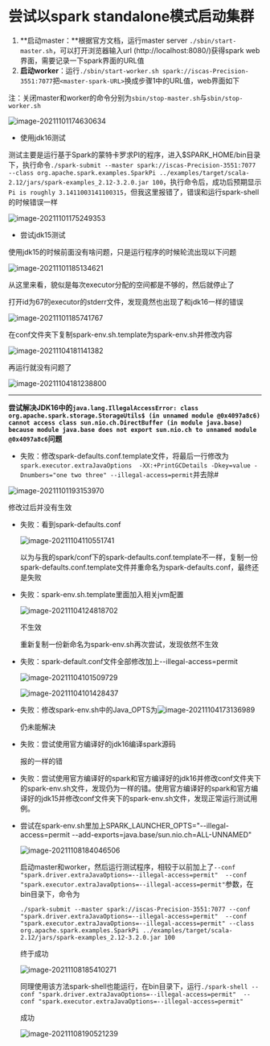 # 尝试以spark standalone模式启动集群

1. **启动master：**根据官方文档，运行master server `./sbin/start-master.sh`，可以打开浏览器输入url (http://localhost:8080/)获得spark web界面，需要记录一下spark界面的URL值
2. **启动worker**：运行`./sbin/start-worker.sh spark://iscas-Precision-3551:7077`把`<master-spark-URL>`换成步骤1中的URL值，web界面如下

注：关闭master和worker的命令分别为`sbin/stop-master.sh`与`sbin/stop-worker.sh`

![image-20211101174630634](https://raw.githubusercontent.com/liang636600/cloudImg/master/images/image-20211101174630634.png)

- 使用jdk16测试

​        测试主要是运行基于Spark的蒙特卡罗求PI的程序，进入$SPARK_HOME/bin目录下，执行命令`./spark-submit --master spark://iscas-Precision-3551:7077 --class org.apache.spark.examples.SparkPi ../examples/target/scala-2.12/jars/spark-examples_2.12-3.2.0.jar 100`，执行命令后，成功后预期显示`Pi is roughly 3.1411003141100315`，但我这里报错了，错误和运行spark-shell的时候错误一样

![image-20211101175249353](https://raw.githubusercontent.com/liang636600/cloudImg/master/images/image-20211101175249353.png)

- 尝试jdk15测试

​       使用jdk15的时候前面没有啥问题，只是运行程序的时候轮流出现以下问题

![image-20211101185134621](https://raw.githubusercontent.com/liang636600/cloudImg/master/images/image-20211101185134621.png)

从这里来看，貌似是每次executor分配的空间都是不够的，然后就停止了

打开id为67的executor的stderr文件，发现竟然也出现了和jdk16一样的错误

![image-20211101185741767](https://raw.githubusercontent.com/liang636600/cloudImg/master/images/image-20211101185741767.png)

在conf文件夹下复制spark-env.sh.template为spark-env.sh并修改内容

![image-20211104181141382](https://raw.githubusercontent.com/liang636600/cloudImg/master/images/image-20211104181141382.png)

再运行就没有问题了

![image-20211104181238800](https://raw.githubusercontent.com/liang636600/cloudImg/master/images/image-20211104181238800.png)

---

**尝试解决JDK16中的`java.lang.IllegalAccessError: class org.apache.spark.storage.StorageUtils$ (in unnamed module @0x4097a8c6) cannot access class sun.nio.ch.DirectBuffer (in module java.base) because module java.base does not export sun.nio.ch to unnamed module @0x4097a8c6`问题**

* 失败：修改spark-defaults.conf.template文件，将最后一行修改为`spark.executor.extraJavaOptions  -XX:+PrintGCDetails -Dkey=value -Dnumbers="one two three" --illegal-access=permit`并去除#

![image-20211101193153970](https://raw.githubusercontent.com/liang636600/cloudImg/master/images/image-20211101193153970.png)

修改过后并没有生效

* 失败：看到spark-defaults.conf

  ![image-20211104110551741](https://raw.githubusercontent.com/liang636600/cloudImg/master/images/image-20211104110551741.png)

  以为与我的spark/conf下的spark-defaults.conf.template不一样，复制一份spark-defaults.conf.template文件并重命名为spark-defaults.conf，最终还是失败


* 失败：spark-env.sh.template里面加入相关jvm配置

  ![image-20211104124818702](https://raw.githubusercontent.com/liang636600/cloudImg/master/images/image-20211104124818702.png)

  不生效

  重新复制一份新命名为spark-env.sh再次尝试，发现依然不生效

* 失败：spark-default.conf文件全部修改加上--illegal-access=permit

  ![image-20211104101509729](https://raw.githubusercontent.com/liang636600/cloudImg/master/images/image-20211104101509729.png)

  ![image-20211104101428437](https://raw.githubusercontent.com/liang636600/cloudImg/master/images/image-20211104101428437.png)

* 失败：修改spark-env.sh中的Java_OPTS为![image-20211104173136989](https://raw.githubusercontent.com/liang636600/cloudImg/master/images/image-20211104173136989.png)

  仍未能解决

* 失败：尝试使用官方编译好的jdk16编译spark源码

  报的一样的错

* 失败：尝试使用官方编译好的spark和官方编译好的jdk16并修改conf文件夹下的spark-env.sh文件，发现仍为一样的错。使用官方编译好的spark和官方编译好的jdk15并修改conf文件夹下的spark-env.sh文件，发现正常运行测试用例。

* 尝试在spark-env.sh里加上SPARK_LAUNCHER_OPTS="--illegal-access=permit --add-exports=java.base/sun.nio.ch=ALL-UNNAMED"

  ![image-20211108184046506](https://raw.githubusercontent.com/liang636600/cloudImg/master/images/image-20211108184046506.png)
  
  启动master和worker，然后运行测试程序，相较于以前加上了`--conf "spark.driver.extraJavaOptions=--illegal-access=permit"  --conf "spark.executor.extraJavaOptions=--illegal-access=permit"`参数，在bin目录下，命令为
  
  `./spark-submit --master spark://iscas-Precision-3551:7077 --conf "spark.driver.extraJavaOptions=--illegal-access=permit"  --conf "spark.executor.extraJavaOptions=--illegal-access=permit" --class org.apache.spark.examples.SparkPi ../examples/target/scala-2.12/jars/spark-examples_2.12-3.2.0.jar 100`
  
  终于成功
  
  ![image-20211108185410271](https://raw.githubusercontent.com/liang636600/cloudImg/master/images/image-20211108185410271.png)
  
  
  
  同理使用该方法spark-shell也能运行，在bin目录下，运行`./spark-shell --conf "spark.driver.extraJavaOptions=--illegal-access=permit"  --conf "spark.executor.extraJavaOptions=--illegal-access=permit"`
  
  成功
  
  ![image-20211108190521239](https://raw.githubusercontent.com/liang636600/cloudImg/master/images/image-20211108190521239.png)
  
  
  
  